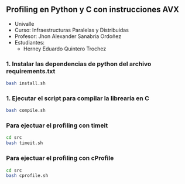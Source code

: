 
##  Profiling en Python y C con instrucciones AVX

- Univalle
- Curso: Infraestructuras Paralelas y Distribuidas
- Profesor: Jhon Alexander Sanabria Ordoñez
- Estudiantes:
  - Herney Eduardo Quintero Trochez

### 1. Instalar las dependencias de python del archivo requirements.txt

```bash
bash install.sh
```

### 1. Ejecutar el script para compilar la librearía en C 

```bash
bash compile.sh
```

### Para ejectuar el profiling con timeit
```bash
cd src
bash timeit.sh
```

### Para ejectuar el profiling con cProfile
```bash
cd src
bash cprofile.sh
```